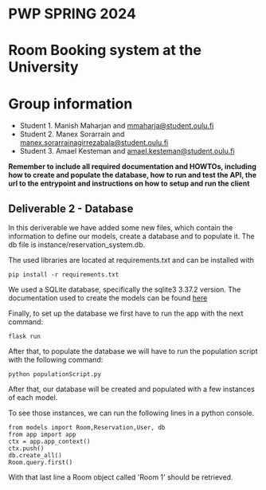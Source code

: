 # PWP SPRING 2024
# Room Booking system at the University
# Group information
* Student 1. Manish Maharjan and mmaharja@student.oulu.fi
* Student 2. Manex Sorarrain and manex.sorarrainagirrezabala@student.oulu.fi
* Student 3. Amael Kesteman and amael.kesteman@student.oulu.fi


__Remember to include all required documentation and HOWTOs, including how to create and populate the database, how to run and test the API, the url to the entrypoint and instructions on how to setup and run the client__

## Deliverable 2 - Database
In this deriverable we have added some new files, which contain the information to define our models, create a database and to populate it. The db file is instance/reservation_system.db.

The used libraries are located at requirements.txt and can be installed with

```
pip install -r requirements.txt
```
We used a SQLite database, specifically the sqlite3 3.37.2 version. The documentation used to create the models can be found [here](https://flask-sqlalchemy.palletsprojects.com/en/3.1.x/)

Finally, to set up the database we first have to run the app with the next command:
```
flask run
```
After that, to populate the database we will have to run the population script with the following command:
```
python populationScript.py 
```

After that, our database will be created and populated with a few instances of each model.

To see those instances, we can run the following lines in a python console.
```
from models import Room,Reservation,User, db
from app import app
ctx = app.app_context()
ctx.push()
db.create_all()
Room.query.first()
```
With that last line a Room object called 'Room 1' should be retrieved.

